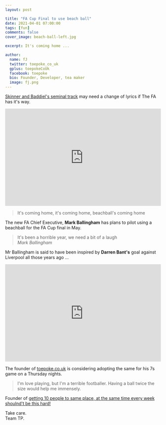 ```yaml
---
layout: post

title: "FA Cup Final to use beach ball"
date: 2021-04-01 07:00:00
tags: [fun]
comments: false
cover_image: beach-ball-left.jpg

excerpt: It's coming home ...

author:
  name: fJ
  twitter: toepoke_co_uk
  gplus: toepokeCoUk
  facebook: toepoke
  bio: Founder, Developer, tea maker
  image: fj.png
---
```


[Skinner and Baddiel's seminal track](https://www.youtube.com/watch?v=RJqimlFcJsM) may need a change of lyrics if The FA has it's way.

<iframe width="100%" height="315" src="https://www.youtube.com/embed/RJqimlFcJsM" title="YouTube video player" frameborder="0" allow="accelerometer; autoplay; clipboard-write; encrypted-media; gyroscope; picture-in-picture" allowfullscreen></iframe>

> It's coming home, it's coming home, beachball's coming home

The new FA Chief Executive, <strong>Mark Ballingham</strong> has plans to pilot using a beachball for the FA Cup final in May.

> It's been a horrible year, we need a bit of a laugh<br/>
> _Mark Ballingham_

Mr Ballingham is said to have been inspired by <strong>Darren Bant's</strong> goal against Liverpool all those years ago ...

<iframe width="100%" height="315" src="https://www.youtube.com/embed/rPKPZchZitg" title="YouTube video player" frameborder="0" allow="accelerometer; autoplay; clipboard-write; encrypted-media; gyroscope; picture-in-picture" allowfullscreen></iframe>

The founder of [toepoke.co.uk](https://toepoke.co.uk) is considering adopting the same for his 7s game on a Thursday nights.

> I'm love playing, but I'm a terrible footballer.  Having a ball twice the size would help me immensely.<br/>

Founder of [getting 10 people to same place, at the same time every week shoulnd't be this hard!](https://toepoke.co.uk)

Take care.<br/>
Team TP.
